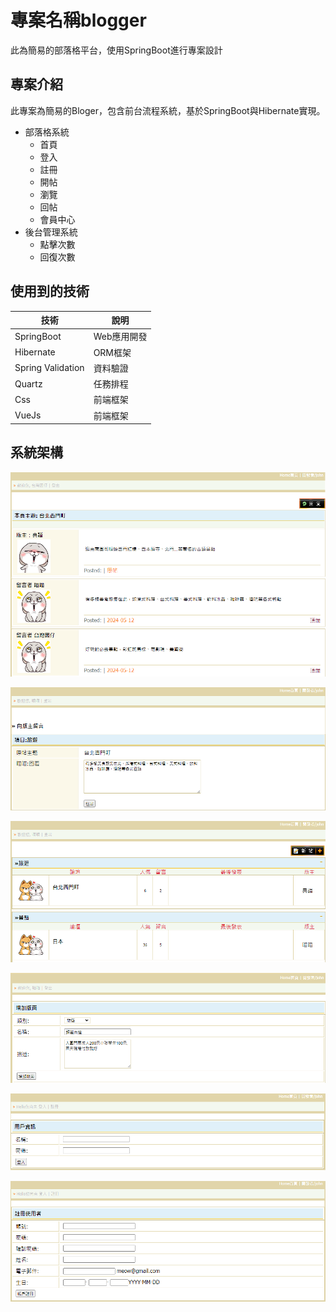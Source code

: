 # 專案名稱blogger
此為簡易的部落格平台，使用SpringBoot進行專案設計

## 專案介紹
此專案為簡易的Bloger，包含前台流程系統，基於SpringBoot與Hibernate實現。
- 部落格系統
  - 首頁
  - 登入
  - 註冊
  - 開帖
  - 瀏覽
  - 回帖
  - 會員中心
- 後台管理系統
  - 點擊次數
  - 回復次數
  

 
## 使用到的技術
| 技術 | 說明 |
| --- | --- | 
| SpringBoot | Web應用開發 | 
| Hibernate	 | ORM框架 | 
| Spring Validation | 資料驗證 | 
| Quartz | 任務排程 | 
| Css | 前端框架 | 
| VueJs | 前端框架 | 

## 系統架構
			 
![Image text](https://github.com/s0911602565/blo_img/blob/master/%E4%B8%80%E5%80%8B%E7%89%88%E3%80%81%E5%A4%9A%E5%80%8B%E7%95%99%E8%A8%80.png)

![Image text](https://github.com/s0911602565/blo_img/blob/master/%E5%9B%9E%E5%BE%A9%E7%89%88%E4%B8%BB.png)

![Image text](https://github.com/s0911602565/blo_img/blob/master/%E6%89%80%E6%9C%89%E7%89%88.png)

![Image text](https://github.com/s0911602565/blo_img/blob/master/%E6%96%B0%E5%A2%9E%E4%B8%BB%E9%A1%8C.png)

![Image text](https://github.com/s0911602565/blo_img/blob/master/%E7%99%BB%E5%85%A5.png)

![Image text](https://github.com/s0911602565/blo_img/blob/master/%E8%A8%BB%E5%86%8A.png)